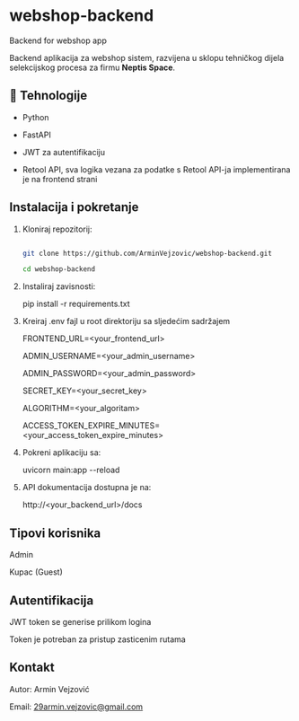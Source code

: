 # webshop-backend
Backend for webshop app

Backend aplikacija za webshop sistem, razvijena u sklopu tehničkog dijela selekcijskog procesa za firmu **Neptis Space**.

## 🚀 Tehnologije

- Python
  
- FastAPI
  
- JWT za autentifikaciju

- Retool API, sva logika vezana za podatke s Retool API-ja implementirana je na frontend strani

## Instalacija i pokretanje

1. Kloniraj repozitorij:

   ```bash

   git clone https://github.com/ArminVejzovic/webshop-backend.git

   cd webshop-backend

3. Instaliraj zavisnosti:

   pip install -r requirements.txt

6. Kreiraj .env fajl u root direktoriju sa sljedećim sadržajem

   FRONTEND_URL=<your_frontend_url>

   ADMIN_USERNAME=<your_admin_username>

   ADMIN_PASSWORD=<your_admin_password>

   SECRET_KEY=<your_secret_key>

   ALGORITHM=<your_algoritam>

   ACCESS_TOKEN_EXPIRE_MINUTES=<your_access_token_expire_minutes>

7. Pokreni aplikaciju sa:

   uvicorn main:app --reload

9. API dokumentacija dostupna je na:

   http://<your_backend_url>/docs


## Tipovi korisnika
  
  Admin
  
  Kupac (Guest)

## Autentifikacija
  
  JWT token se generise prilikom logina
  
  Token je potreban za pristup zasticenim rutama

## Kontakt
  
  Autor: Armin Vejzović
  
  Email: 29armin.vejzovic@gmail.com



